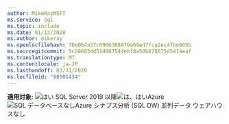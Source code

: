 ```yaml
---
author: MikeRayMSFT
ms.service: sql
ms.topic: include
ms.date: 01/13/2020
ms.author: mikeray
ms.openlocfilehash: 76e064a37c0906388479a69ed7fca2ec47be605b
ms.sourcegitcommit: 5c28603dd51d907544ebf8a50b678675d5414eaf
ms.translationtype: MT
ms.contentlocale: ja-JP
ms.lasthandoff: 03/31/2020
ms.locfileid: "80501434"
---
```

<Token>**適用対象:** ![](media/yes-icon.png)はい SQL Server 2019 以降![は、はい](media/yes-icon.png)Azure ![SQL データベースなし![](media/no-icon.png)](media/no-icon.png)Azure シナプス分析 (SQL DW) 並列データ ウェアハウスなし</Token>

